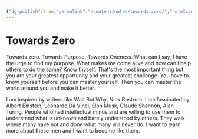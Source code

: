 ```yaml
---
{"dg-publish":true,"permalink":"/content/notes/towards-zero/","noteIcon":""}
---
```


# Towards Zero

Towards zero. Towards Purpose, Towards Oneness. What can I say, I have the urge to find my purpose. What makes me come alive and how can I help others to do the same? Know thyself. That's the most important thing but you are your greatest opportunity and your greatest challenge. You have to know yourself before you can master yourself. Then you can master the world around you and make it better. 

I am inspired by writers like Wait But Why, Nick Bostrom. I am fascinated by Albert Einstein, Leonardo Da Vinci, Elon Musk, Claude Shannon, Alan Turing. People who had intellectual minds and are willing to use them to understand what is unknown and barely understood by others. They walk where many have not and done what many will never do. I want to learn more about these men and I want to become like them.